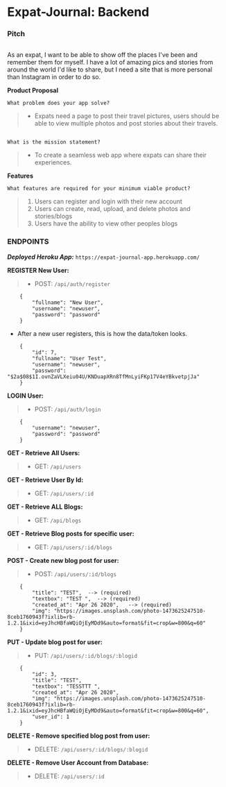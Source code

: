 # Expat-Journal: Backend
### Pitch
```
```
 As an expat, I want to be able to show off the places I've been and remember them for myself. I have a lot of amazing pics and stories from around the world I'd like to share, but I need a site that is more personal than Instagram in order to do so.

**Product Proposal**
```
What problem does your app solve?
```
> - Expats need a page to post their travel pictures, users should be able to view multiple photos and post stories about their travels.
```

What is the mission statement?
```
> - To create a seamless web app where expats can share their experiences.

**Features**
```
What features are required for your minimum viable product?
```
> 1. Users can register and login with their new account
> 2. Users can create, read, upload, and delete photos and stories/blogs
> 3. Users have the ability to view other peoples blogs


### ENDPOINTS

***Deployed Heroku App:*** `https://expat-journal-app.herokuapp.com/`

**REGISTER New User:** 
>   - POST: `/api/auth/register`

```
    {
        "fullname": "New User",
        "username": "newuser",
        "password": "password"
    }
```

- After a new user registers, this is how the data/token looks.

```
    {
        "id": 7,
        "fullname": "User Test",
        "username": "newuser",
        "password": "$2a$08$1I.ovnZaVLXeiu04U/KNDuapXRn8TfMnLyiFKp17V4eYBkvetpjJa"
    }
```

**LOGIN User:** 
>   - POST: `/api/auth/login`

```
    {
        "username": "newuser",
        "password": "password"
    }
```

**GET - Retrieve All Users:**
>   - GET: `/api/users`

**GET - Retrieve User By Id:**
>   - GET: `/api/users/:id`

**GET - Retrieve ALL Blogs:**
>   - GET: `/api/blogs`

**GET - Retrieve Blog posts for specific user:**
>   - GET: `/api/users/:id/blogs`

**POST - Create new blog post for user:**
>   - POST: `/api/users/:id/blogs`

```
    {
        "title": "TEST",  --> (required)
        "textbox": "TEST ",  --> (required)
        "created_at": "Apr 26 2020",   --> (required)
        "img": "https://images.unsplash.com/photo-1473625247510-8ceb1760943f?ixlib=rb-1.2.1&ixid=eyJhcHBfaWQiOjEyMDd9&auto=format&fit=crop&w=800&q=60"
    }

```
**PUT - Update blog post for user:**
>   - PUT: `/api/users/:id/blogs/:blogid`

```
    {
        "id": 3,
        "title": "TEST",
        "textbox": "TESSTTT ",
        "created_at": "Apr 26 2020",
        "img": "https://images.unsplash.com/photo-1473625247510-8ceb1760943f?ixlib=rb-1.2.1&ixid=eyJhcHBfaWQiOjEyMDd9&auto=format&fit=crop&w=800&q=60",
        "user_id": 1
    }

```

**DELETE - Remove specified blog post from user:**
>   - DELETE: `/api/users/:id/blogs/:blogid`

**DELETE - Remove User Account from Database:**
>   - DELETE: `/api/users/:id`










